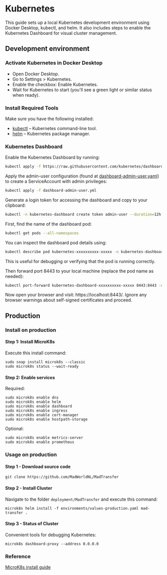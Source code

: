 # Kubernetes
This guide sets up a local Kubernetes development environment using Docker Desktop, kubectl, and helm. It also includes steps to enable the Kubernetes Dashboard for visual cluster management.

## Development environment
### Activate Kubernetes in Docker Desktop
* Open Docker Desktop.
* Go to Settings > Kubernetes.
* Enable the checkbox: Enable Kubernetes.
* Wait for Kubernetes to start (you'll see a green light or similar status when ready).

### Install Required Tools
Make sure you have the following installed:
* [kubectl](https://kubernetes.io/docs/tasks/tools/) – Kubernetes command-line tool. 
* [helm](https://helm.sh/docs/intro/install/) – Kubernetes package manager.

### Kubernetes Dashboard
Enable the Kubernetes Dashboard by running:
```bash
kubectl apply -f https://raw.githubusercontent.com/kubernetes/dashboard/v2.2.0/aio/deploy/recommended.yaml
```

Apply the admin-user configuration (found at [dashboard-admin-user.yaml](../deployment/development/dashboard-admin-user.yml)) to create a ServiceAccount with admin privileges:
```bash
kubectl apply -f dashboard-admin-user.yml
```

Generate a login token for accessing the dashboard and copy to your clipboard:
```bash
kubectl -n kubernetes-dashboard create token admin-user --duration=12h
```
First, find the name of the dashboard pod:
```bash
kubectl get pods --all-namespaces
```
You can inspect the dashboard pod details using:
```bash
kubectl describe pod kubernetes-xxxxxxxxxx-xxxxx -n kubernetes-dashboard
```
This is useful for debugging or verifying that the pod is running correctly.

Then forward port 8443 to your local machine (replace the pod name as needed):
```bash
kubectl port-forward kubernetes-dashboard-xxxxxxxxxx-xxxxx 8443:8443 -n kubernetes-dashboard
```

Now open your browser and visit: https://localhost:8443/. Ignore any browser warnings about self-signed certificates and proceed.

## Production
### Install on production
#### Step 1: Install MicroK8s
Execute this install command:
```shell
sudo snap install microk8s --classic
sudo microk8s status --wait-ready
```

#### Step 2: Enable services
Required:
```shell
sudo microk8s enable dns
sudo microk8s enable helm
sudo microk8s enable dashboard
sudo microk8s enable ingress
sudo microk8s enable cert-manager
sudo microk8s enable hostpath-storage
```

Optional:
```shell
sudo microk8s enable metrics-server
sudo microk8s enable prometheus
```

### Usage on production
#### Step 1 - Download source code
```shell
git clone https://github.com/MadWorldNL/MadTransfer
```

#### Step 2 - Install Cluster
Navigate to the folder `deployment/MadTransfer` and execute this command:
```shell
microk8s helm install -f environments/values-production.yaml mad-transfer .
```

#### Step 3 - Status of Cluster
Convenient tools for debugging Kubernetes:
```shell
microk8s dashboard-proxy --address 0.0.0.0
```

### Reference
[MicroK8s install guide](https://microk8s.io/)